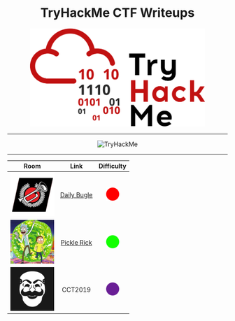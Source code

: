 <div align="center">

# TryHackMe CTF Writeups

<img src="img/thm.png" alt="TryHackMe Logo" width="400">

---

<img src="https://tryhackme-badges.s3.amazonaws.com/670.png" alt="TryHackMe">

---




| Room | Link | Difficulty |
| :--: | :--: | :--: |
| <img src="img/db.png" alt="Logo 1" width="100"> | [Daily Bugle](daily-bugle/README.md) | <img src="img/red.png" alt="Logo 1" width="30"> |
| <img src="img/pr.jpeg" alt="Logo 1" width="100"> | [Pickle Rick](pickle-rick/README.md) | <img src="img/green.png" alt="Logo 1" width="30"> |
| <img src="img/mr.jpeg" alt="Logo 1" width="100"> | CCT2019 | <img src="img/insane.png" alt="Logo 1" width="30"> |

</div>
